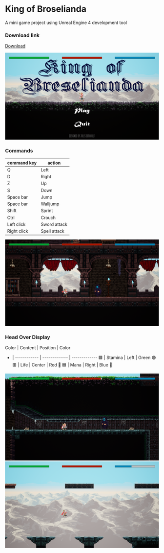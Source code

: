  # King of Broselianda
A mini game project using Unreal Engine 4 development tool

### Download link
[Download](https://drive.google.com/drive/folders/1EO8ri7h5EZPfeGrPibfl_5kH43hEEme8?usp=sharing)

![Main menu](https://github.com/Jules-Berhault/King-of-Broselianda/blob/master/Snapshots/Main_menu.png)

### Commands

command key | action
------------ | -------------
Q | Left
D | Right
Z | Up
S | Down
Space bar | Jump
Space bar | Walljump
Shift | Sprint
Ctrl | Crouch
Left click | Sword attack
Right click | Spell attack

![Snapshot 1](https://github.com/Jules-Berhault/King-of-Broselianda/blob/master/Snapshots/Snapshot_1.png)

### Head Over Display

Color | Content | Position | Color
- | ------------ | ------------- | -------------
🟩 | Stamina | Left | Green 🟢
🟥 | Life | Center | Red 🔴
🟦 | Mana | Right | Blue 🔵

![Snapshot 2](https://github.com/Jules-Berhault/King-of-Broselianda/blob/master/Snapshots/Snapshot_2.png)
![Snapshot 3](https://github.com/Jules-Berhault/King-of-Broselianda/blob/master/Snapshots/Snapshot_3.png)
